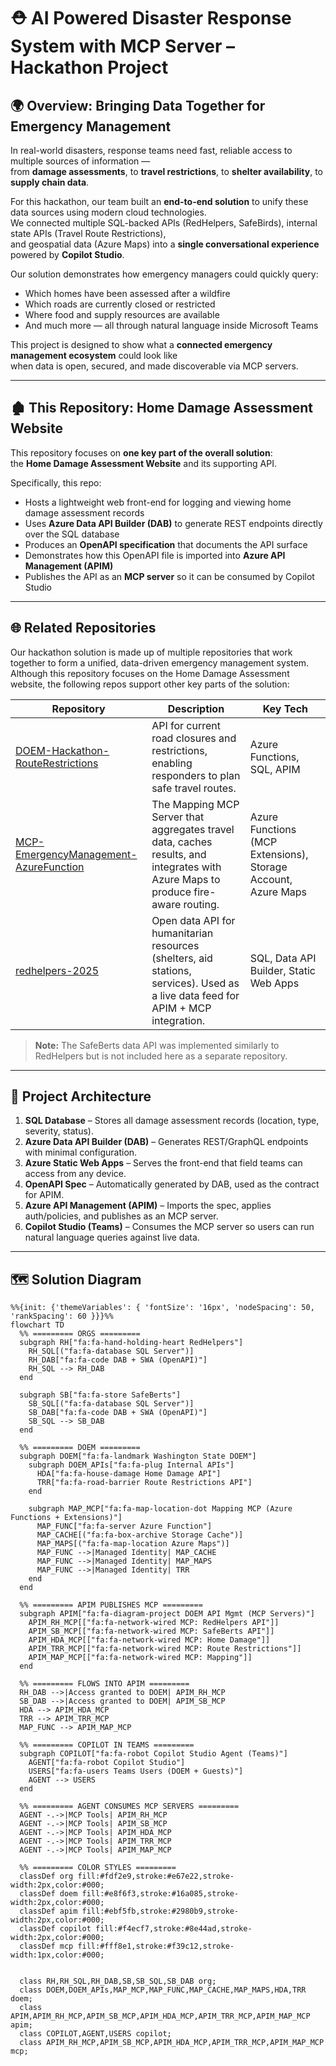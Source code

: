 # ⛑️ AI Powered Disaster Response System with MCP Server – Hackathon Project

## 🌍 Overview: Bringing Data Together for Emergency Management

In real-world disasters, response teams need fast, reliable access to multiple sources of information —  
from **damage assessments**, to **travel restrictions**, to **shelter availability**, to **supply chain data**.  

For this hackathon, our team built an **end-to-end solution** to unify these data sources using modern cloud technologies.  
We connected multiple SQL-backed APIs (RedHelpers, SafeBirds), internal state APIs (Travel Route Restrictions),  
and geospatial data (Azure Maps) into a **single conversational experience** powered by **Copilot Studio**.

Our solution demonstrates how emergency managers could quickly query:
- Which homes have been assessed after a wildfire
- Which roads are currently closed or restricted
- Where food and supply resources are available
- And much more — all through natural language inside Microsoft Teams

This project is designed to show what a **connected emergency management ecosystem** could look like  
when data is open, secured, and made discoverable via MCP servers.

---

## 🏚️ This Repository: Home Damage Assessment Website

This repository focuses on **one key part of the overall solution**:  
the **Home Damage Assessment Website** and its supporting API.

Specifically, this repo:
- Hosts a lightweight web front-end for logging and viewing home damage assessment records
- Uses **Azure Data API Builder (DAB)** to generate REST endpoints directly over the SQL database
- Produces an **OpenAPI specification** that documents the API surface
- Demonstrates how this OpenAPI file is imported into **Azure API Management (APIM)**
- Publishes the API as an **MCP server** so it can be consumed by Copilot Studio

---

## 🌐 Related Repositories

Our hackathon solution is made up of multiple repositories that work together to form a unified, data-driven emergency management system.  
Although this repository focuses on the Home Damage Assessment website, the following repos support other key parts of the solution:

| Repository | Description | Key Tech |
|-----------|-------------|---------|
| [DOEM-Hackathon-RouteRestrictions](https://github.com/rwilson504/DOEM-Hackathon-RouteRestrictions) | API for current road closures and restrictions, enabling responders to plan safe travel routes. | Azure Functions, SQL, APIM |
| [MCP-EmergencyManagement-AzureFunction](https://github.com/rwilson504/MCP-EmergencyManagement-AzureFunction) | The Mapping MCP Server that aggregates travel data, caches results, and integrates with Azure Maps to produce fire-aware routing. | Azure Functions (MCP Extensions), Storage Account, Azure Maps |
| [redhelpers-2025](https://github.com/airshiner/redhelpers-2025) | Open data API for humanitarian resources (shelters, aid stations, services). Used as a live data feed for APIM + MCP integration. | SQL, Data API Builder, Static Web Apps |

> **Note:** The SafeBerts data API was implemented similarly to RedHelpers but is not included here as a separate repository.

---

## 🚀 Project Architecture

1. **SQL Database** – Stores all damage assessment records (location, type, severity, status).
2. **Azure Data API Builder (DAB)** – Generates REST/GraphQL endpoints with minimal configuration.
3. **Azure Static Web Apps** – Serves the front-end that field teams can access from any device.
4. **OpenAPI Spec** – Automatically generated by DAB, used as the contract for APIM.
5. **Azure API Management (APIM)** – Imports the spec, applies auth/policies, and publishes as an MCP server.
6. **Copilot Studio (Teams)** – Consumes the MCP server so users can run natural language queries against live data.

---

## 🗺️ Solution Diagram

<link
  rel="stylesheet"
  href="https://cdnjs.cloudflare.com/ajax/libs/font-awesome/6.5.2/css/all.min.css"
/>

```mermaid
%%{init: {'themeVariables': { 'fontSize': '16px', 'nodeSpacing': 50, 'rankSpacing': 60 }}}%%
flowchart TD
  %% ========= ORGS =========
  subgraph RH["fa:fa-hand-holding-heart RedHelpers"]
    RH_SQL[("fa:fa-database SQL Server")]
    RH_DAB["fa:fa-code DAB + SWA (OpenAPI)"]
    RH_SQL --> RH_DAB
  end

  subgraph SB["fa:fa-store SafeBerts"]
    SB_SQL[("fa:fa-database SQL Server")]
    SB_DAB["fa:fa-code DAB + SWA (OpenAPI)"]
    SB_SQL --> SB_DAB
  end

  %% ========= DOEM =========
  subgraph DOEM["fa:fa-landmark Washington State DOEM"]
    subgraph DOEM_APIs["fa:fa-plug Internal APIs"]
      HDA["fa:fa-house-damage Home Damage API"]
      TRR["fa:fa-road-barrier Route Restrictions API"]
    end

    subgraph MAP_MCP["fa:fa-map-location-dot Mapping MCP (Azure Functions + Extensions)"]
      MAP_FUNC["fa:fa-server Azure Function"]
      MAP_CACHE[("fa:fa-box-archive Storage Cache")]
      MAP_MAPS[("fa:fa-map-location Azure Maps")]
      MAP_FUNC -->|Managed Identity| MAP_CACHE
      MAP_FUNC -->|Managed Identity| MAP_MAPS
      MAP_FUNC -->|Managed Identity| TRR
    end
  end

  %% ========= APIM PUBLISHES MCP =========
  subgraph APIM["fa:fa-diagram-project DOEM API Mgmt (MCP Servers)"]
    APIM_RH_MCP[["fa:fa-network-wired MCP: RedHelpers API"]]
    APIM_SB_MCP[["fa:fa-network-wired MCP: SafeBerts API"]]
    APIM_HDA_MCP[["fa:fa-network-wired MCP: Home Damage"]]
    APIM_TRR_MCP[["fa:fa-network-wired MCP: Route Restrictions"]]
    APIM_MAP_MCP[["fa:fa-network-wired MCP: Mapping"]]
  end

  %% ========= FLOWS INTO APIM =========
  RH_DAB -->|Access granted to DOEM| APIM_RH_MCP
  SB_DAB -->|Access granted to DOEM| APIM_SB_MCP
  HDA --> APIM_HDA_MCP
  TRR --> APIM_TRR_MCP
  MAP_FUNC --> APIM_MAP_MCP

  %% ========= COPILOT IN TEAMS =========
  subgraph COPILOT["fa:fa-robot Copilot Studio Agent (Teams)"]
    AGENT["fa:fa-robot Copilot Studio"]
    USERS["fa:fa-users Teams Users (DOEM + Guests)"]
    AGENT --> USERS
  end

  %% ========= AGENT CONSUMES MCP SERVERS =========
  AGENT -.->|MCP Tools| APIM_RH_MCP
  AGENT -.->|MCP Tools| APIM_SB_MCP
  AGENT -.->|MCP Tools| APIM_HDA_MCP
  AGENT -.->|MCP Tools| APIM_TRR_MCP
  AGENT -.->|MCP Tools| APIM_MAP_MCP

  %% ========= COLOR STYLES =========
  classDef org fill:#fdf2e9,stroke:#e67e22,stroke-width:2px,color:#000;
  classDef doem fill:#e8f6f3,stroke:#16a085,stroke-width:2px,color:#000;
  classDef apim fill:#ebf5fb,stroke:#2980b9,stroke-width:2px,color:#000;
  classDef copilot fill:#f4ecf7,stroke:#8e44ad,stroke-width:2px,color:#000;
  classDef mcp fill:#fff8e1,stroke:#f39c12,stroke-width:1px,color:#000;


  class RH,RH_SQL,RH_DAB,SB,SB_SQL,SB_DAB org;
  class DOEM,DOEM_APIs,MAP_MCP,MAP_FUNC,MAP_CACHE,MAP_MAPS,HDA,TRR doem;
  class APIM,APIM_RH_MCP,APIM_SB_MCP,APIM_HDA_MCP,APIM_TRR_MCP,APIM_MAP_MCP apim;
  class COPILOT,AGENT,USERS copilot;
  class APIM_RH_MCP,APIM_SB_MCP,APIM_HDA_MCP,APIM_TRR_MCP,APIM_MAP_MCP mcp;

```